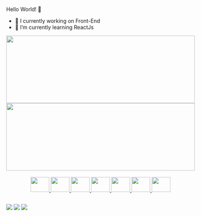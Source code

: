  
Hello World! 👋
- 🔭 I currently working on Front-End
- 🌱 I’m currently learning ReactJs
<div style="width:100%;">
  <a href="https://github.com/EuGeanCarlos">
  <img height="180em" width="100%" src="https://github-readme-stats.vercel.app/api?username=EuGeanCarlos&show_icons=true&theme=tokyonight&include_all_commits=true&count_private=true"/>
  <img height="180em" width="100%" src="https://github-readme-stats.vercel.app/api/top-langs/?username=EuGeanCarlos&layout=compact&langs_count=7&theme=tokyonight"/>
</div>
<div align="center"> <br>
    <img  aling="center" height="40" width="50" src="https://cdn.jsdelivr.net/gh/devicons/devicon/icons/html5/html5-plain-wordmark.svg" />
    <img aling="center" height="40" width="50" src="https://cdn.jsdelivr.net/gh/devicons/devicon/icons/css3/css3-plain-wordmark.svg" />
    <img aling="center" height="40" width="50" src="https://cdn.jsdelivr.net/gh/devicons/devicon/icons/javascript/javascript-original.svg" />
    <img aling="center" height="40" width="50" src="https://cdn.jsdelivr.net/gh/devicons/devicon/icons/jquery/jquery-plain-wordmark.svg" />
    <img ling="center" height="40" width="50" src="https://cdn.jsdelivr.net/gh/devicons/devicon/icons/nodejs/nodejs-original-wordmark.svg" />
    <img aling="center" height="40" width="50" src="https://cdn.jsdelivr.net/gh/devicons/devicon/icons/react/react-original-wordmark.svg" />
     <img aling="center" height="40" width="50" src="https://cdn.jsdelivr.net/gh/devicons/devicon/icons/php/php-original.svg" />
     
  
</div>

 ##
 
 <div>
     <a href="https://www.instagram.com/eu_geancarlos/" target="_blank"><img src="https://img.shields.io/badge/-Instagram-%23E4405F?style=for-the-badge&logo=instagram&logoColor=white" target="_blank"></a>
  <a href = "mailto:dev.geancarlos@gmail.com"><img src="https://img.shields.io/badge/-Gmail-%23333?style=for-the-badge&logo=gmail&logoColor=white" target="_blank"></a>
  <a href="https://www.linkedin.com/in/gean-carlos-a9903a220/" target="_blank"><img src="https://img.shields.io/badge/-LinkedIn-%230077B5?style=for-the-badge&logo=linkedin&logoColor=white" target="_blank"></a> 
  
 </div> 
